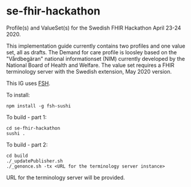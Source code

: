 # se-fhir-hackathon

Profile(s) and ValueSet(s) for the Swedish FHIR Hackathon April 23-24 2020.

This implementation guide currently contains two profiles and one value set, all as drafts. The Demand for care profile is loosley based on the "Vårdbegäran" national informationset (NIM) currently developed by the National Board of Health and Welfare. The value set requires a FHIR terminology server with the Swedish extension, May 2020 version.

This IG uses [FSH](https://build.fhir.org/ig/HL7/fhir-shorthand/).

To install:
```
npm install -g fsh-sushi
```

To build - part 1:
```
cd se-fhir-hackathon
sushi .
```

To build - part 2:
```
cd build
./_updatePublisher.sh 
./_genonce.sh -tx <URL for the terminology server instance>
```
URL for the terminology server will be provided.
